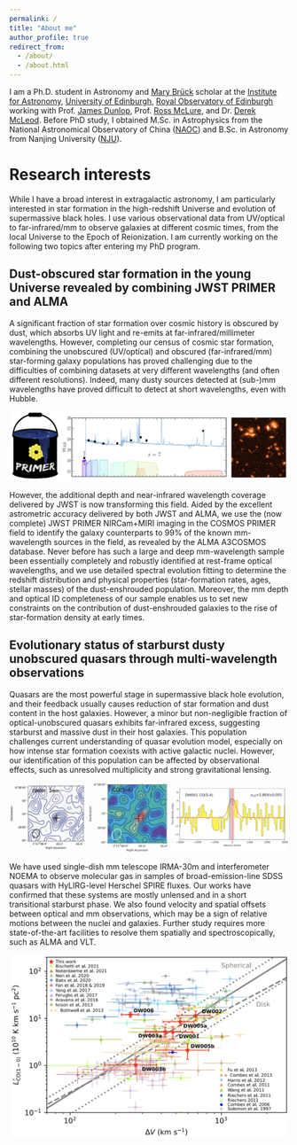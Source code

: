 ```yaml
---
permalink: /
title: "About me"
author_profile: true
redirect_from: 
  - /about/
  - /about.html
---
```


I am a Ph.D. student in Astronomy and [Mary Brück](https://en.wikipedia.org/wiki/Mary_Br%C3%BCck) scholar at the [Institute for Astronomy](https://ifa.roe.ac.uk/), [University of Edinburgh](https://www.ed.ac.uk/), [Royal Observatory of Edinburgh](https://www.roe.ac.uk/) working with Prof. [James Dunlop](https://www.roe.ac.uk/~jsd/), Prof. [Ross McLure](https://www.roe.ac.uk/~rjm/Ross_McLures_Webpage/Welcome.html), and Dr. [Derek McLeod](https://www.roe.ac.uk/ifa/people/mcleod.html).
Before PhD study, I obtained M.Sc. in Astrophysics from the National Astronomical Observatory of China ([NAOC](https://english.nao.cas.cn/)) and B.Sc. in Astronomy from Nanjing University ([NJU](https://astronomy.nju.edu.cn/EN/index.html)).

Research interests
======
While I have a broad interest in extragalactic astronomy, I am particularly interested in star formation in the high-redshift Universe and evolution of supermassive black holes. I use various observational data from UV/optical to far-infrared/mm to observe galaxies at different cosmic times, from the local Universe to the Epoch of Reionization. I am currently working on the following two topics after entering my PhD program.

Dust-obscured star formation in the young Universe revealed by combining JWST PRIMER and ALMA
------
A significant fraction of star formation over cosmic history is obscured by dust, which absorbs UV light and re-emits at far-infrared/millimeter wavelengths. However, completing our census of cosmic star formation, combining the unobscured (UV/optical) and obscured (far-infrared/mm) star-forming galaxy populations has proved challenging due to the difficulties of combining datasets at very different wavelengths (and often different resolutions). Indeed, many dusty sources detected at (sub-)mm wavelengths have proved difficult to detect at short wavelengths, even with Hubble.

[<img src='/images/primer.png'>](https://primer-jwst.github.io/index.html) 

However, the additional depth and near-infrared wavelength coverage delivered by JWST is now transforming this field. Aided by the excellent astrometric accuracy delivered by both JWST and ALMA,  we use the (now complete) JWST PRIMER NIRCam+MIRI imaging in the COSMOS PRIMER field  to identify the galaxy counterparts to 99% of the known mm-wavelength sources in the field, as revealed by the ALMA A3COSMOS database. Never before has such a large and deep mm-wavelength sample been essentially completely and robustly identified at rest-frame optical wavelengths, and we use detailed spectral evolution fitting to determine the redshift distribution and physical properties (star-formation rates, ages, stellar masses) of the dust-enshrouded population. Moreover, the mm depth and optical ID completeness of our sample enables us to set new constraints on the contribution of dust-enshrouded galaxies to the rise of star-formation density at early times.

Evolutionary status of starburst dusty unobscured quasars through multi-wavelength observations
------
Quasars are the most powerful stage in supermassive black hole evolution, and their feedback usually causes reduction of star formation and dust content in the host galaxies. However, a minor but non-negligible fraction of optical-unobscured quasars exhibits far-infrared excess, suggesting starburst and massive dust in their host galaxies. This population challenges current understanding of quasar evolution model, especially on how intense star formation coexists with active galactic nuclei. However, our identification of this population can be affected by observational effects, such as unresolved multiplicity and strong gravitational lensing. 

<img src='/images/quasars.png'>

We have used single-dish mm telescope IRMA-30m and interferometer NOEMA to observe molecular gas in samples of broad-emission-line SDSS quasars with HyLIRG-level Herschel SPIRE fluxes. Our works have confirmed that these systems are mostly unlensed and in a short transitional starburst phase. We also found velocity and spatial offsets between optical and mm observations, which may be a sign of relative motions between the nuclei and galaxies. Further study requires more state-of-the-art facilities to resolve them spatially and spectroscopically, such as ALMA and VLT.

<img src='/images/hylirglense.png'>
